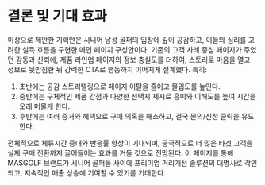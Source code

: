 # 결론 및 기대 효과

이상으로 제안한 기획안은 시니어 남성 골퍼의 입장에 깊이 공감하고, 이들의 심리를 고려한 설득 흐름을 구현한 메인 페이지 구성안이다. 기존의 고객 사례 중심 페이지가 주었던 감동과 신뢰에, 제품 라인업 페이지의 정보 충실도를 더하여, 스토리로 마음을 열고 정보로 뒷받침한 뒤 강력한 CTA로 행동까지 이어지게 설계했다. 특히:

1. 초반에는 공감 스토리텔링으로 페이지 이탈을 줄이고 몰입도를 높인다.
2. 중반에는 구체적인 제품 강점과 다양한 선택지 제시로 흥미와 이해도를 높여 시간을 오래 머물게 한다.
3. 후반에는 여러 증거와 혜택으로 구매 의혹을 해소하고, 결국 문의/신청 클릭을 유도한다.

전체적으로 체류시간 증대와 반응률 향상이 기대되며, 궁극적으로 더 많은 타겟 고객을 실제 구매 전환까지 끌어들이는 효과를 거둘 것으로 전망된다. 이 페이지를 통해 MASGOLF 브랜드가 시니어 골퍼들 사이에 프리미엄 거리개선 솔루션의 대명사로 각인되고, 지속적인 매출 상승에 기여할 수 있기를 기대한다.